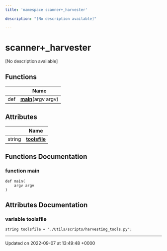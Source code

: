 ```yaml
---
title: 'namespace scanner+_harvester'

description: "[No description available]"

---
```


# scanner+_harvester



[No description available]

## Functions

|                | Name           |
| -------------- | -------------- |
| def | **[main](/documentation/code/namespaces/namespacescanner_09__harvester/#function-main)**(argv argv) |

## Attributes

|                | Name           |
| -------------- | -------------- |
| string | **[toolsfile](/documentation/code/namespaces/namespacescanner_09__harvester/#variable-toolsfile)**  |


## Functions Documentation

### function main

```
def main(
    argv argv
)
```



## Attributes Documentation

### variable toolsfile

```
string toolsfile = "./Utils/scripts/harvesting_tools.py";
```





-------------------------------

Updated on 2022-09-07 at 13:49:48 +0000
